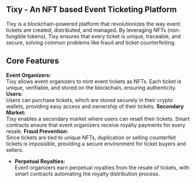 ## Tixy - An NFT based Event Ticketing Platform
Tixy is a blockchain-powered platform that revolutionizes the way event tickets are created, distributed, and managed. By leveraging NFTs (non-fungible tokens), Tixy ensures that every ticket is unique, traceable, and secure, solving common problems like fraud and ticket counterfeiting.

## Core Features
**Event Organizers:**  
  Tixy allows event organizers to mint event tickets as NFTs. Each ticket is unique, verifiable, and stored on the blockchain, ensuring authenticity.
  **Users:**  
  Users can purchase tickets, which are stored securely in their crypto wallets, providing easy access and ownership of their tickets.
  **Secondary Market:**  
  Tixy enables a secondary market where users can resell their tickets. Smart contracts ensure that event organizers receive royalty payments for every resale.
  **Fraud Prevention:**  
  Since tickets are tied to unique NFTs, duplication or selling counterfeit tickets is impossible, providing a secure environment for ticket buyers and sellers.
- **Perpetual Royalties:**  
  Event organizers earn perpetual royalties from the resale of tickets, with smart contracts automating the royalty distribution process.


